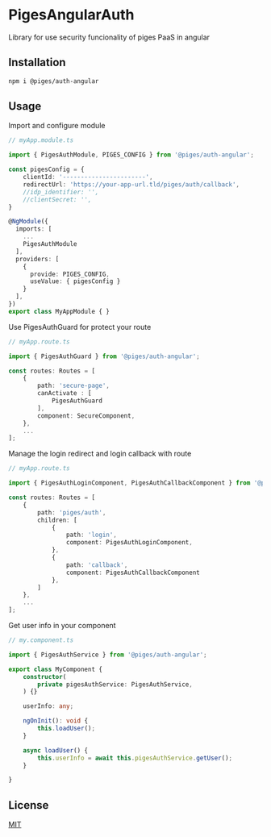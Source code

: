# PigesAngularAuth

Library for use security funcionality of piges PaaS in angular

## Installation

``` bash
npm i @piges/auth-angular
```

## Usage

Import and configure module

``` typescript
// myApp.module.ts

import { PigesAuthModule, PIGES_CONFIG } from '@piges/auth-angular';

const pigesConfig = {
	clientId: '-----------------------',
	redirectUrl: 'https://your-app-url.tld/piges/auth/callback',
	//idp_identifier: '',
	//clientSecret: '',
}

@NgModule({
  imports: [
    ...
    PigesAuthModule
  ],
  providers: [
    { 
      provide: PIGES_CONFIG, 
      useValue: { pigesConfig } 
    }
  ],
})
export class MyAppModule { }

```

Use PigesAuthGuard for protect your route

``` typescript
// myApp.route.ts

import { PigesAuthGuard } from '@piges/auth-angular';

const routes: Routes = [
	{
		path: 'secure-page',
		canActivate : [
			PigesAuthGuard
		],
		component: SecureComponent,
	},
	...
];

```

Manage the login redirect and login callback with route

``` typescript
// myApp.route.ts

import { PigesAuthLoginComponent, PigesAuthCallbackComponent } from '@piges/auth-angular';

const routes: Routes = [
	{
		path: 'piges/auth',
		children: [
			{
				path: 'login',
				component: PigesAuthLoginComponent,
			},
			{
				path: 'callback',
				component: PigesAuthCallbackComponent
			},
		]
	},
	...
];

```


Get user info in your component

``` typescript
// my.component.ts

import { PigesAuthService } from '@piges/auth-angular';

export class MyComponent {
	constructor(
		private pigesAuthService: PigesAuthService,
	) {}

	userInfo: any;

	ngOnInit(): void {
		this.loadUser();
	}

	async loadUser() {
		this.userInfo = await this.pigesAuthService.getUser();
	}

}

```

## License

[MIT](LICENSE)
